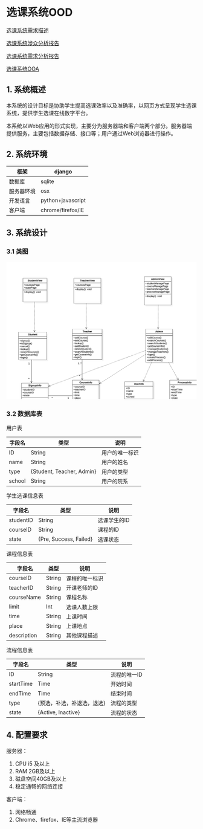 # 选课系统OOD

[选课系统需求描述](https://github.com/Ashlee1994/OO/blob/master/%E4%BD%9C%E4%B8%9A2%EF%BC%9A%E9%80%89%E8%AF%BE%E7%B3%BB%E7%BB%9F%E9%9C%80%E6%B1%82%E8%AF%B4%E6%98%8E%E4%B9%A6.pdf)

[选课系统涉众分析报告](https://github.com/locusxt/oo/blob/master/hw3/%E6%B6%89%E4%BC%97%E5%88%86%E6%9E%90%E6%8A%A5%E5%91%8A.md)

[选课系统需求分析报告](https://github.com/locusxt/oo/blob/master/hw4/%E9%80%89%E8%AF%BE%E7%B3%BB%E7%BB%9F%E9%9C%80%E6%B1%82%E5%88%86%E6%9E%90%E6%8A%A5%E5%91%8A.md)

[选课系统OOA](https://github.com/locusxt/oo/blob/master/hw5/%E9%80%89%E8%AF%BE%E7%B3%BB%E7%BB%9FOOA.md)

## 1. 系统概述

本系统的设计目标是协助学生提高选课效率以及准确率，以网页方式呈现学生选课系统，提供学生选课在线数字平台。

本系统以Web应用的形式实现，主要分为服务器端和客户端两个部分。服务器端提供服务，主要包括数据存储、接口等；用户通过Web浏览器进行操作。

## 2. 系统环境

| 框架    | django            |
| ----- | ----------------- |
| 数据库   | sqlite            |
| 服务器环境 | osx               |
| 开发语言  | python+javascript |
| 客户端   | chrome/firefox/IE |

## 3. 系统设计

### 3.1 类图

![OOD类图](类图OOD.png)



### 3.2 数据库表

用户表

| 字段名    | 类型                        | 说明      |
| ------ | ------------------------- | ------- |
| ID     | String                    | 用户的唯一标识 |
| name   | String                    | 用户的姓名   |
| type   | {Student, Teacher, Admin} | 用户的类型   |
| school | String                    | 用户的院系   |

学生选课信息表

| 字段名       | 类型                     | 说明      |
| --------- | ---------------------- | ------- |
| studentID | String                 | 选课学生的ID |
| courseID  | String                 | 课程的ID   |
| state     | {Pre, Success, Failed} | 选课状态    |

课程信息表

| 字段名         | 类型     | 说明      |
| ----------- | ------ | ------- |
| courseID    | String | 课程的唯一标识 |
| teacherID   | String | 开课老师的ID |
| courseName  | String | 课程名称    |
| limit       | Int    | 选课人数上限  |
| time        | String | 上课时间    |
| place       | String | 上课地点    |
| description | String | 其他课程描述  |

流程信息表

| 字段名       | 类型                 | 说明      |
| --------- | ------------------ | ------- |
| ID        | String             | 流程的唯一ID |
| startTime | Time               | 开始时间    |
| endTime   | Time               | 结束时间    |
| type      | {预选，补选，补退选，退选}     | 流程的类型   |
| state     | {Active, Inactive} | 流程的状态   |

## 4. 配置要求

服务器：

1. CPU i5 及以上
2. RAM 2GB及以上
3. 磁盘空间40GB及以上
4. 稳定通畅的网络连接

客户端：

1. 网络畅通
2. Chrome、firefox、IE等主流浏览器